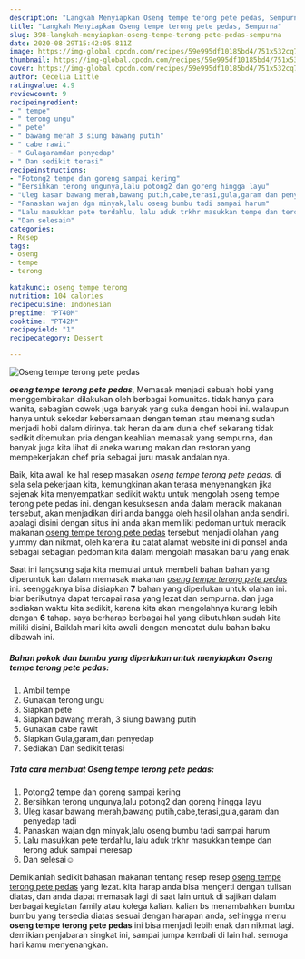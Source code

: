 ```yaml
---
description: "Langkah Menyiapkan Oseng tempe terong pete pedas, Sempurna"
title: "Langkah Menyiapkan Oseng tempe terong pete pedas, Sempurna"
slug: 398-langkah-menyiapkan-oseng-tempe-terong-pete-pedas-sempurna
date: 2020-08-29T15:42:05.811Z
image: https://img-global.cpcdn.com/recipes/59e995df10185bd4/751x532cq70/oseng-tempe-terong-pete-pedas-foto-resep-utama.jpg
thumbnail: https://img-global.cpcdn.com/recipes/59e995df10185bd4/751x532cq70/oseng-tempe-terong-pete-pedas-foto-resep-utama.jpg
cover: https://img-global.cpcdn.com/recipes/59e995df10185bd4/751x532cq70/oseng-tempe-terong-pete-pedas-foto-resep-utama.jpg
author: Cecelia Little
ratingvalue: 4.9
reviewcount: 9
recipeingredient:
- " tempe"
- " terong ungu"
- " pete"
- " bawang merah 3 siung bawang putih"
- " cabe rawit"
- " Gulagaramdan penyedap"
- " Dan sedikit terasi"
recipeinstructions:
- "Potong2 tempe dan goreng sampai kering"
- "Bersihkan terong ungunya,lalu potong2 dan goreng hingga layu"
- "Uleg kasar bawang merah,bawang putih,cabe,terasi,gula,garam dan penyedap tadi"
- "Panaskan wajan dgn minyak,lalu oseng bumbu tadi sampai harum"
- "Lalu masukkan pete terdahlu, lalu aduk trkhr masukkan tempe dan terong aduk sampai meresap"
- "Dan selesai☺️"
categories:
- Resep
tags:
- oseng
- tempe
- terong

katakunci: oseng tempe terong 
nutrition: 104 calories
recipecuisine: Indonesian
preptime: "PT40M"
cooktime: "PT42M"
recipeyield: "1"
recipecategory: Dessert

---
```



![Oseng tempe terong pete pedas](https://img-global.cpcdn.com/recipes/59e995df10185bd4/751x532cq70/oseng-tempe-terong-pete-pedas-foto-resep-utama.jpg)

<b><i>oseng tempe terong pete pedas</i></b>, Memasak menjadi sebuah hobi yang menggembirakan dilakukan oleh berbagai komunitas. tidak hanya para wanita, sebagian cowok juga banyak yang suka dengan hobi ini. walaupun hanya untuk sekedar kebersamaan dengan teman atau memang sudah menjadi hobi dalam dirinya. tak heran dalam dunia chef sekarang tidak sedikit ditemukan pria dengan keahlian memasak yang sempurna, dan banyak juga kita lihat di aneka warung makan dan restoran yang mempekerjakan chef pria sebagai juru masak andalan nya.



Baik, kita awali ke hal resep masakan <i>oseng tempe terong pete pedas</i>. di sela sela pekerjaan kita, kemungkinan akan terasa menyenangkan jika sejenak kita menyempatkan sedikit waktu untuk mengolah oseng tempe terong pete pedas ini. dengan kesuksesan anda dalam meracik makanan tersebut, akan menjadikan diri anda bangga oleh hasil olahan anda sendiri. apalagi disini dengan situs ini anda akan memiliki pedoman untuk meracik makanan <u>oseng tempe terong pete pedas</u> tersebut menjadi olahan yang yummy dan nikmat, oleh karena itu catat alamat website ini di ponsel anda sebagai sebagian pedoman kita dalam mengolah masakan baru yang enak.


Saat ini langsung saja kita memulai untuk membeli bahan bahan yang diperuntuk kan dalam memasak makanan <u><i>oseng tempe terong pete pedas</i></u> ini. seenggaknya bisa disiapkan <b>7</b> bahan yang diperlukan untuk olahan ini. biar berikutnya dapat tercapai rasa yang lezat dan sempurna. dan juga sediakan waktu kita sedikit, karena kita akan mengolahnya kurang lebih dengan <b>6</b> tahap. saya berharap berbagai hal yang dibutuhkan sudah kita miliki disini, Baiklah mari kita awali dengan mencatat dulu bahan baku dibawah ini.

<!--inarticleads1-->

##### Bahan pokok dan bumbu yang diperlukan untuk menyiapkan Oseng tempe terong pete pedas:

1. Ambil  tempe
1. Gunakan  terong ungu
1. Siapkan  pete
1. Siapkan  bawang merah, 3 siung bawang putih
1. Gunakan  cabe rawit
1. Siapkan  Gula,garam,dan penyedap
1. Sediakan  Dan sedikit terasi




<!--inarticleads2-->

##### Tata cara membuat Oseng tempe terong pete pedas:

1. Potong2 tempe dan goreng sampai kering
1. Bersihkan terong ungunya,lalu potong2 dan goreng hingga layu
1. Uleg kasar bawang merah,bawang putih,cabe,terasi,gula,garam dan penyedap tadi
1. Panaskan wajan dgn minyak,lalu oseng bumbu tadi sampai harum
1. Lalu masukkan pete terdahlu, lalu aduk trkhr masukkan tempe dan terong aduk sampai meresap
1. Dan selesai☺️




Demikianlah sedikit bahasan makanan tentang resep resep <u>oseng tempe terong pete pedas</u> yang lezat. kita harap anda bisa mengerti dengan tulisan diatas, dan anda dapat memasak lagi di saat lain untuk di sajikan dalam berbagai kegiatan family atau kolega kalian. kalian bs menambahkan bumbu bumbu yang tersedia diatas sesuai dengan harapan anda, sehingga menu <b>oseng tempe terong pete pedas</b> ini bisa menjadi lebih enak dan nikmat lagi. demikian penjabaran singkat ini, sampai jumpa kembali di lain hal. semoga hari kamu menyenangkan.
